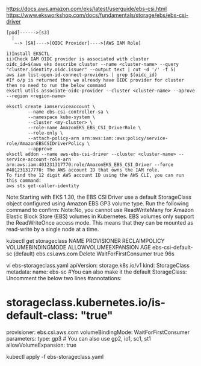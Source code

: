 https://docs.aws.amazon.com/eks/latest/userguide/ebs-csi.html
https://www.eksworkshop.com/docs/fundamentals/storage/ebs/ebs-csi-driver
```
[pod]------>[s3]
  |
   ~-> [SA]---->[OIDC Provider]---->[AWS IAM Role]
```
```
i)Install EKSCTL
ii)Check IAM OIDC provider is associated with cluster
oidc_id=$(aws eks describe cluster --name <cluster-name> --query "cluster.identity.oidc.issuer" --output text | cut -d '/' -f 5)
aws iam list-open-id-connect-providers | grep $(oidc_id)
#If o/p is returned then we already have OIDC provider for cluster then no need to run the below command
eksctl utils associate-oidc-provider --cluster <cluster-name> --aprove --region <region-name>

eksctl create iamserviceaccount \
        --name ebs-csi-controller-sa \
        --namespace kube-system \
        --cluster <my-cluster> \
        --role-name AmazonEKS_EBS_CSI_DriverRole \
        --role-only \
        --attach-policy-arn arn:aws:iam::aws:policy/service-role/AmazonEBSCSIDriverPolicy \
        --approve
eksctl addon --name aws-ebs-csi-driver --cluster <cluster-name> --service-account-role-arn arn:aws:iam:401231317770:role/AmazonEKS_EBS_CSI_Driver --force
#401231317770: The AWS account ID that owns the IAM role.
To find the 12 digit AWS account ID using the AWS CLI, you can run this command:
aws sts get-caller-identity
```
Note:Starting with EKS 1.30, the EBS CSI Driver use a default StorageClass object configured using Amazon EBS GP3 volume type. Run the following command to confirm:
Note:No, you cannot use ReadWriteMany for Amazon Elastic Block Store (EBS) volumes in Kubernetes. EBS volumes only support the ReadWriteOnce access mode. This means that they can be mounted as read-write by a single node at a time.

kubectl get storageclass
NAME                           PROVISIONER             RECLAIMPOLICY   VOLUMEBINDINGMODE      ALLOWVOLUMEEXPANSION   AGE
ebs-csi-default-sc (default)   ebs.csi.aws.com         Delete          WaitForFirstConsumer   true                   96s

vi ebs-storageclass.yaml
apiVersion: storage.k8s.io/v1
kind: StorageClass
metadata:
  name: ebs-sc
  #You can also make it the default StorageClass: Uncomment the below two lines
  #annotations:
  #  storageclass.kubernetes.io/is-default-class: "true"
provisioner: ebs.csi.aws.com
volumeBindingMode: WaitForFirstConsumer
parameters:
  type: gp3   # You can also use gp2, io1, sc1, st1
allowVolumeExpansion: true

kubectl apply -f ebs-storageclass.yaml
```

